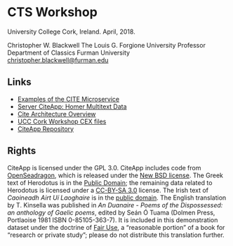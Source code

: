 # CTS Workshop

University College Cork, Ireland. April, 2018.

Christopher W. Blackwell
The Louis G. Forgione University Professor
Department of Classics
Furman University
christopher.blackwell@furman.edu

## Links

- [Examples of the CITE Microservice](http://beta.hpcc.uh.edu/hmt/hmt-microservice/)
- [Server CiteApp: Homer Multitext Data](http://beta.hpcc.uh.edu/hmt/citeapp/)
- [Cite Architecture Overview](https://cite-architecture.github.io)
- [UCC Cork Workshop CEX files](https://github.com/Eumaeus/CTS_Workshop_Cork)
- [CiteApp Repository](https://github.com/cite-architecture/CITE-App)

## Rights

CiteApp is licensed under the GPL 3.0. CiteApp includes code from [OpenSeadragon](https://openseadragon.github.io), which is released under the [New BSD license](https://openseadragon.github.io/license/). The Greek text of Herodotus is in the [Public Domain](https://creativecommons.org/share-your-work/public-domain/cc0/); the remaining data related to Herodotus is licensed under a [CC-BY-SA 3.0](https://creativecommons.org/licenses/by-sa/3.0/us/) license. The Irish text of *Caoineadh Airt Uí Laoghaire* is in the [public domain](https://creativecommons.org/share-your-work/public-domain/cc0/). The English translation by T. Kinsella was published in *An Duanaire - Poems of the Dispossessed: an anthology of Gaelic poems*, edited by Seán Ó Tuama (Dolmen Press, Portlaoise 1981 ISBN 0-85105-363-7). It is included in this demonstration dataset under the doctrine of [Fair Use](https://www.dit.ie/media/library/documents/Copyright-Guidelines.pdf), a “reasonable portion” of a book for “research or private study”; please do not distribute this translation further.

